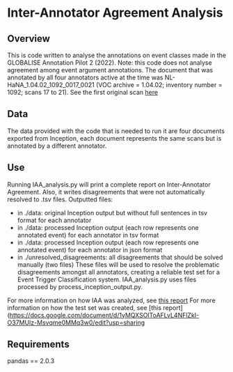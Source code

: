 # Inter-Annotator Agreement Analysis 
## Overview 
This is code written to analyse the annotations on event classes made in the GLOBALISE Annotation Pilot 2 (2022).
Note: this code does not analyse agreement among event argument annotations.
The document that was annotated by all four annotators active at the time was NL-HaNA_1.04.02_1092_0017_0021 (VOC archive = 1.04.02; inventory number = 1092; scans 17 to 21).
See the first original scan [here](https://www.nationaalarchief.nl/onderzoeken/archief/1.04.02/invnr/1092/file/NL-HaNA_1.04.02_1092_0017)

## Data
The data provided with the code that is needed to run it are four documents exported from Inception, each document represents the same scans but is annotated by a different annotator.

## Use
Running IAA_analysis.py will print a complete report on Inter-Annotator Agreement. Also, it writes disagreements that were not automatically resolved to .tsv files. Outputted files:
- in ./data: original Inception output but without full sentences in tsv format for each annotator
- in ./data: processed Inception output (each row represents one annotated event) for each annotator in tsv format
- in ./data: processed Inception output (each row represents one annotated event) for each annotator in json format
- in ./unresolved_disagreements: all disagreements that should be solved manually (two files)
These files will be used to resolve the problematic disagreements amongst all annotators, creating a reliable test set for a Event Trigger Classification system. 
IAA_analysis.py uses files processed by process_inception_output.py.

For more information on how IAA was analyzed, see [this report](https://docs.google.com/document/d/1MwkARk0_K2c8tQIeM1eLbb6N5QwhUhEQb1zJAzxe1Lw/edit?usp=sharing)
For more information on how the test set was created, see [this report](https://docs.google.com/document/d/1yMQXSOlToAFLvL4NFlZkI-O37MUIz-Msvqme0MMq3w0/edit?usp=sharing

## Requirements
pandas == 2.0.3



